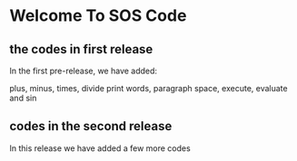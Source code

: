 # Welcome To SOS Code

## the codes in first release
In the first pre-release, we have added:

plus, minus, times, divide
print words, paragraph space, execute, evaluate and sin

## codes in the second release
In this release we have added a few more codes
